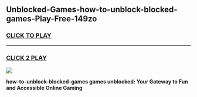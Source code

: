 
## Unblocked-Games-how-to-unblock-blocked-games-Play-Free-149zo
<h3>
<a href="https://premium76.site?title=how-to-unblock-blocked-games&ref=21A">CLICK TO PLAY</a></h3>
<hr>

<h3>
<a href="https://premium76.site?title=how-to-unblock-blocked-games&ref=21A">CLICK 2 PLAY</a>
  
</h3>

<a href="https://premium76.site?title=how-to-unblock-blocked-games&ref=21A"><img src="https://clearcache.store/games.png"></a>


**how-to-unblock-blocked-games games unblocked: Your Gateway to Fun and Accessible Online Gaming**
